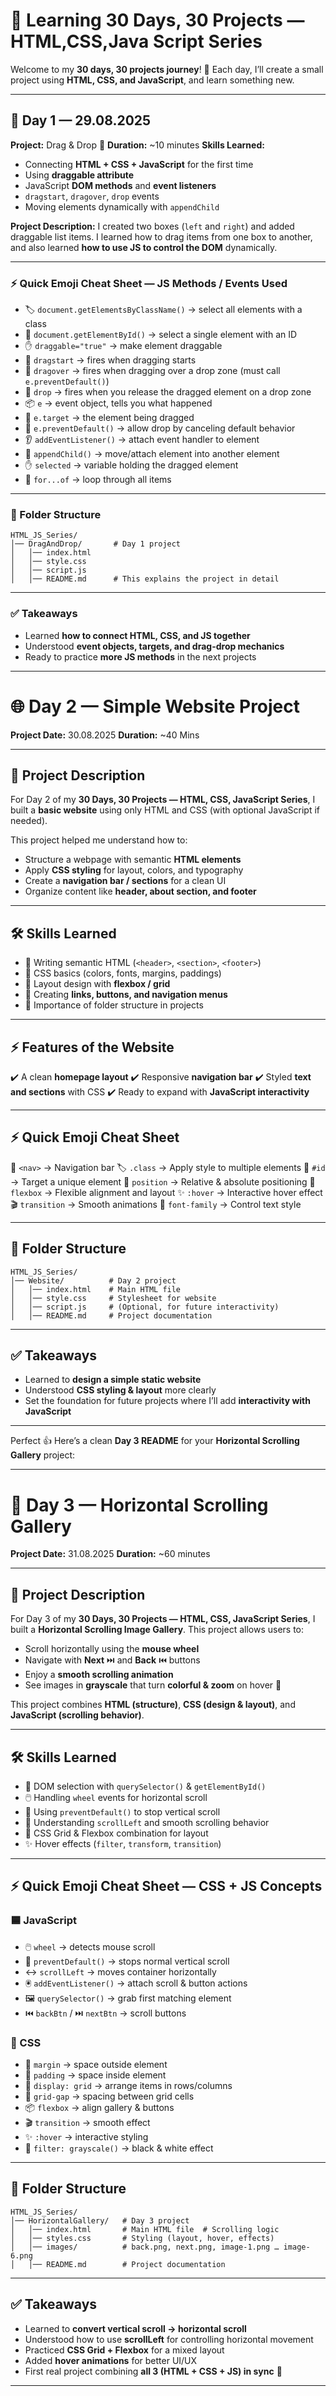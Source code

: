 
# 🚀 Learning 30 Days, 30 Projects — HTML,CSS,Java Script Series

Welcome to my **30 days, 30 projects journey**! 🎉
Each day, I’ll create a small project using **HTML, CSS, and JavaScript**, and learn something new.

---

## 📅 Day 1 — 29.08.2025

**Project:** Drag & Drop 👐
**Duration:** \~10 minutes
**Skills Learned:**

* Connecting **HTML + CSS + JavaScript** for the first time
* Using **draggable attribute**
* JavaScript **DOM methods** and **event listeners**
* `dragstart`, `dragover`, `drop` events
* Moving elements dynamically with `appendChild`

**Project Description:**
I created two boxes (`left` and `right`) and added draggable list items. I learned how to drag items from one box to another, and also learned **how to use JS to control the DOM** dynamically.

---

### ⚡ Quick Emoji Cheat Sheet — JS Methods / Events Used

* 🏷️ `document.getElementsByClassName()` → select all elements with a class
* 🎯 `document.getElementById()` → select a single element with an ID
* ✋ `draggable="true"` → make element draggable
* 🚀 `dragstart` → fires when dragging starts
* 🛬 `dragover` → fires when dragging over a drop zone (must call `e.preventDefault()`)
* 👐 `drop` → fires when you release the dragged element on a drop zone
* 📦 `e` → event object, tells you what happened
* 🎯 `e.target` → the element being dragged
* 🚫 `e.preventDefault()` → allow drop by canceling default behavior
* 👂 `addEventListener()` → attach event handler to element
* 🧺 `appendChild()` → move/attach element into another element
* ✋ `selected` → variable holding the dragged element
* 🔄 `for...of` → loop through all items

---

### 📂 Folder Structure

```
HTML_JS_Series/
│── DragAndDrop/       # Day 1 project
│   │── index.html
│   │── style.css
│   │── script.js
│   │── README.md      # This explains the project in detail
```

---

### ✅ Takeaways

* Learned **how to connect HTML, CSS, and JS together**
* Understood **event objects, targets, and drag-drop mechanics**
* Ready to practice **more JS methods** in the next projects

---


# 🌐 Day 2 — Simple Website Project

**Project Date:** 30.08.2025
**Duration:** ~40 Mins

---

## 📝 Project Description

For Day 2 of my **30 Days, 30 Projects — HTML, CSS, JavaScript Series**, I built a **basic website** using only HTML and CSS (with optional JavaScript if needed).

This project helped me understand how to:

* Structure a webpage with semantic **HTML elements**
* Apply **CSS styling** for layout, colors, and typography
* Create a **navigation bar / sections** for a clean UI
* Organize content like **header, about section, and footer**

---

## 🛠️ Skills Learned

* 📄 Writing semantic HTML (`<header>`, `<section>`, `<footer>`)
* 🎨 CSS basics (colors, fonts, margins, paddings)
* 🧱 Layout design with **flexbox / grid**
* 🔗 Creating **links, buttons, and navigation menus**
* 🎯 Importance of folder structure in projects

---

## ⚡ Features of the Website

✔️ A clean **homepage layout**
✔️ Responsive **navigation bar**
✔️ Styled **text and sections** with CSS
✔️ Ready to expand with **JavaScript interactivity**

---

## ⚡ Quick Emoji Cheat Sheet

🧭 `<nav>` → Navigation bar
🏷️ `.class` → Apply style to multiple elements
🎯 `#id` → Target a unique element
📐 `position` → Relative & absolute positioning
🧩 `flexbox` → Flexible alignment and layout
✨ `:hover` → Interactive hover effect
🎬 `transition` → Smooth animations
📝 `font-family` → Control text style

---


## 📂 Folder Structure

```
HTML_JS_Series/
│── Website/          # Day 2 project
│   │── index.html    # Main HTML file
│   │── style.css     # Stylesheet for website
│   │── script.js     # (Optional, for future interactivity)
│   │── README.md     # Project documentation
```

---

## ✅ Takeaways

* Learned to **design a simple static website**
* Understood **CSS styling & layout** more clearly
* Set the foundation for future projects where I’ll add **interactivity with JavaScript**

---
Perfect 👍 Here’s a clean **Day 3 README** for your **Horizontal Scrolling Gallery** project:

---

# 📅 Day 3 — Horizontal Scrolling Gallery

**Project Date:** 31.08.2025
**Duration:** \~60 minutes

---

## 📝 Project Description

For Day 3 of my **30 Days, 30 Projects — HTML, CSS, JavaScript Series**, I built a **Horizontal Scrolling Image Gallery**.
This project allows users to:

* Scroll horizontally using the **mouse wheel**
* Navigate with **Next** ⏭️ and **Back** ⏮️ buttons
* Enjoy a **smooth scrolling animation**
* See images in **grayscale** that turn **colorful & zoom** on hover 🎨

This project combines **HTML (structure)**, **CSS (design & layout)**, and **JavaScript (scrolling behavior)**.

---

## 🛠️ Skills Learned

* 🎯 DOM selection with `querySelector()` & `getElementById()`
* 🖱️ Handling `wheel` events for horizontal scroll
* 🚫 Using `preventDefault()` to stop vertical scroll
* 📜 Understanding `scrollLeft` and smooth scrolling behavior
* 🎨 CSS Grid & Flexbox combination for layout
* ✨ Hover effects (`filter`, `transform`, `transition`)

---

## ⚡ Quick Emoji Cheat Sheet — CSS + JS Concepts

### 🟦 JavaScript

* 🖱️ `wheel` → detects mouse scroll
* 🚫 `preventDefault()` → stops normal vertical scroll
* ↔️ `scrollLeft` → moves container horizontally
* 🖲️ `addEventListener()` → attach scroll & button actions
* 🖼️ `querySelector()` → grab first matching element
* ⏮️ `backBtn` / ⏭️ `nextBtn` → scroll buttons

### 🎨 CSS

* 📐 `margin` → space outside element
* 🧱 `padding` → space inside element
* 🧩 `display: grid` → arrange items in rows/columns
* 🧭 `grid-gap` → spacing between grid cells
* 📦 `flexbox` → align gallery & buttons
* 🎬 `transition` → smooth effect
* ✨ `:hover` → interactive styling
* 🎨 `filter: grayscale()` → black & white effect

---

## 📂 Folder Structure

```
HTML_JS_Series/
│── HorizontalGallery/   # Day 3 project
│   │── index.html       # Main HTML file  # Scrolling logic
│   │── styles.css       # Styling (layout, hover, effects)
│   │── images/          # back.png, next.png, image-1.png … image-6.png
│   │── README.md        # Project documentation
```

---

## ✅ Takeaways

* Learned to **convert vertical scroll → horizontal scroll**
* Understood how to use **scrollLeft** for controlling horizontal movement
* Practiced **CSS Grid + Flexbox** for a mixed layout
* Added **hover animations** for better UI/UX
* First real project combining **all 3 (HTML + CSS + JS) in sync** 🎉

---


